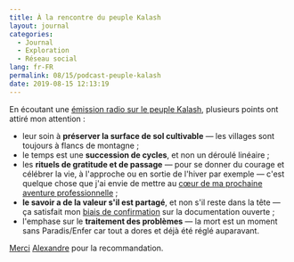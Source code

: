 ```yaml
---
title: À la rencontre du peuple Kalash
layout: journal
categories:
  - Journal
  - Exploration
  - Réseau social
lang: fr-FR
permalink: 08/15/podcast-peuple-kalash
date: 2019-08-15 12:13:19
---
```


En écoutant une [émission radio sur le peuple Kalash](https://www.franceinter.fr/emissions/le-temps-d-un-bivouac/le-temps-d-un-bivouac-12-aout-2019), plusieurs points ont attiré mon attention :

- leur soin à **préserver la surface de sol cultivable** — les villages sont toujours à flancs de montagne ;
- le temps est une **succession de cycles**, et non un déroulé linéaire ;
- les **rituels de gratitude et de passage** — pour se donner du courage et célébrer la vie, à l'approche ou en sortie de l'hiver par exemple — c'est quelque chose que j'ai envie de mettre au [cœur de ma prochaine aventure professionnelle](/2019/histoires-arrivees-departs/) ;
- **le savoir a de la valeur s'il est partagé**, et non s'il reste dans la tête — ça satisfait mon [biais de confirmation](https://fr.wikipedia.org/wiki/Biais_de_confirmation) sur la documentation ouverte ;
- l'emphase sur le **traitement des problèmes** — la mort est un moment sans Paradis/Enfer car tout a dores et déjà été réglé auparavant.

[Merci](/2019/05/27/remercier/) [Alexandre](http://apollonet.fr) pour la recommandation.